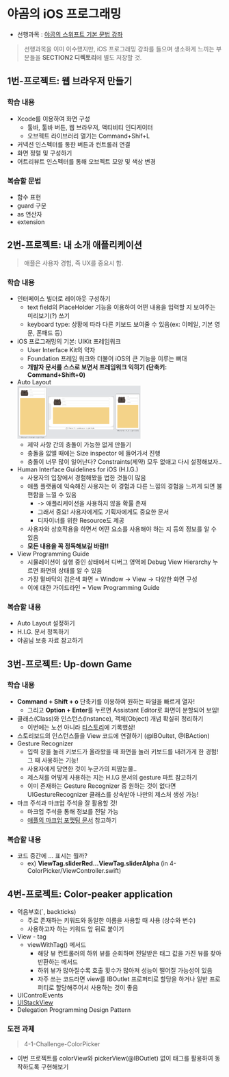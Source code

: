 # 야곰의 iOS 프로그래밍
* 선행과목 : [야곰의 스위프트 기본 문법 강좌](https://www.inflearn.com/course/%EC%8A%A4%EC%9C%84%ED%94%84%ED%8A%B8-%EA%B8%B0%EB%B3%B8-%EB%AC%B8%EB%B2%95/)
> 선행과목을 이미 이수했지만, iOS 프로그래밍 강좌를 들으며 생소하게 느끼는 부분들을 <b>SECTION2 디렉토리</b>에 별도 저장할 것.

## 1번-프로젝트: 웹 브라우저 만들기
### 학습 내용
* Xcode를 이용하여 화면 구성
  * 툴바, 툴바 버튼, 웹 브라우저, 액티비티 인디케이터
  * 오브젝트 라이브러리 열기는 Command+Shif+L
* 커넥션 인스펙터를 통한 버튼과 컨트롤러 연결
* 화면 정렬 및 구성하기
* 어트리뷰트 인스펙터를 통해 오브젝트 모양 및 색상 변경
### 복습할 문법
* 함수 표현
* guard 구문
* as 연산자
* extension
## 2번-프로젝트: 내 소개 애플리케이션
> 애플은 사용자 경험, 즉 UX를 중요시 함.
### 학습 내용
* 인터페이스 빌더로 레이아웃 구성하기
  * text field의 PlaceHolder 기능을 이용하여 어떤 내용을 입력할 지 보여주는 미리보기(?) 쓰기
  * keyboard type: 상황에 따라 다른 키보드 보여줄 수 있음(ex: 이메일, 기본 영문, 폰패드 등)
* iOS 프로그래밍의 기본: UIKit 프레임워크
  * User Interface Kit의 약자
  * Foundation 프레임 워크와 더불어 iOS의 큰 기능을 이루는 뼈대
  * <b>개발자 문서를 스스로 보면서 프레임워크 익히기 (단축키: Command+Shift+0)</b>
* Auto Layout   
<img src="https://github.com/dev-hjJoo/iOS-study/blob/master/SECTION1/UNIT2/img/2-myProfile-img3.png" width="60%" height="35%"></img> 
  * 제약 사항 간의 충돌이 가능한 없게 만들기
  * 충돌을 없앨 때에는 Size inspector 에 들어가서 진행
  * 충돌이 너무 많이 일어난다? Constraints(제약) 모두 없애고 다시 설정해보자..
* Human Interface Guidelines for iOS (H.I.G.)
  * 사용자의 입장에서 경험해봤을 법한 것들이 많음
  * 애플 플랫폼에 익숙해진 사용자는 이 경험과 다른 느낌의 경험을 느끼게 되면 불편함을 느낄 수 있음
    * -> 애플리케이션을 사용하지 않을 확률 존재
    * 그래서 중요! 사용자에게도 기획자에게도 중요한 문서
    * 디자이너를 위한 Resource도 제공
  * 사용자와 상호작용을 하면서 어떤 요소를 사용해야 하는 지 등의 정보를 알 수 있음
  * <b>모든 내용을 꼭 정독해보길 바람!!</b>
* View Programming Guide
  * 시뮬레이션이 실행 중인 상태에서 디버그 영역에 Debug View Hierarchy 누르면 화면의 상태를 알 수 있음
  * 가장 밑바닥의 검은색 화면 = Window -> View -> 다양한 화면 구성
  * 이에 대한 가이드라인 = View Programming Guide
### 복습할 내용
* Auto Layout 설정하기
* H.I.G. 문서 정독하기
* 야곰님 보충 자료 참고하기
## 3번-프로젝트: Up-down Game
### 학습 내용
* <b>Command + Shift + o</b> 단축키를 이용하여 원하는 파일을 빠르게 열자!
  * 그리고 <b>Option + Enter</b>를 누르면 Assistant Editor로 화면이 분할되어 보임!
* 클래스(Class)와 인스턴스(Instance), 객체(Object) 개념 확실히 정리하기
  * 이번에는 노션 아니라 [티스토리](https://hyoz-dev-diary.tistory.com/entry/3-%EC%B0%90%ED%9A%A8%EB%8A%94-%EC%A7%80%EA%B8%88-%EC%95%BC%EA%B3%B0%EB%8B%98-%EA%B0%95%EC%9D%98-%EB%93%A3%EB%8A%94-%EC%A4%91-%EB%B6%80%EC%A0%9C-%ED%81%B4%EB%9E%98%EC%8A%A4%EA%B0%9D%EC%B2%B4%EC%9D%B8%EC%8A%A4%ED%84%B4%EC%8A%A4)에 기록했삼!
* 스토리보드의 인스턴스들을 View 코드에 연결하기 (@IBOultet, @IBAction)
* Gesture Recognizer
  * 입력 창을 눌러 키보드가 올라왔을 때 화면을 눌러 키보드를 내려가게 한 경험! 그 때 사용하는 기능!
  * 사용자에게 당연한 것이 누군가의 피땀눈물..
  * 제스처를 어떻게 사용하는 지는 H.I.G 문서의 gesture 파트 참고하기
  * 이미 존재하는 Gesture Recognizer 중 원하는 것이 없다면 UIGestureRecognizer 클래스를 상속받아 나만의 제스처 생성 가능!
* 마크 주석과 마크업 주석을 잘 활용할 것!
  * 마크업 주석을 통해 정보를 전달 가능
  * [애플의 마크업 포맷팅 문서](https://developer.apple.com/library/archive/documentation/Xcode/Reference/xcode_markup_formatting_ref/index.html) 참고하기
### 복습할 내용
* 코드 중간에 ... 표시는 뭘까?
  * ex) <b>ViewTag.sliderRed...ViewTag.sliderAlpha</b> (in 4-ColorPicker/ViewController.swift)
## 4번-프로젝트: Color-peaker application
* 억음부호(`, backticks)
  * 주로 존재하는 키워드와 동일한 이름을 사용할 때 사용 (상수와 변수)
  * 사용하고자 하는 키워드 앞 뒤로 붙이기
* View - tag
  * viewWithTag() 메서드
    * 해당 뷰 컨트롤러의 하위 뷰를 순회하며 전달받은 태그 값을 가진 뷰를 찾아 반환하는 메서드
    * 하위 뷰가 많아질수록 호출 횟수가 많아져 성능이 떨어질 가능성이 있음
    * 자주 쓰는 코드라면 view를 IBOutlet 프로퍼티로 할당을 하거나 일반 프로퍼티로 할당해주어서 사용하는 것이 좋음
* UIControlEvents
* [UIStackView](https://developer.apple.com/documentation/uikit/uistackview)
* Delegation Programming Design Pattern
### 도전 과제 
> 4-1-Challenge-ColorPicker
* 이번 프로젝트를 colorView와 pickerView(@IBOutlet) 없이 태그를 활용하여 동작하도록 구현해보기
